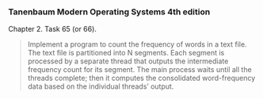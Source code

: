 ### Tanenbaum Modern Operating Systems 4th edition
Chapter 2. Task 65 (or 66).
> Implement a program to count the frequency of words in a text file. The text file is partitioned into N segments. Each segment is processed by a separate thread that outputs the intermediate frequency count for its segment. The main process waits until all the threads complete; then it computes the consolidated word-frequency data based on the individual threads’ output.